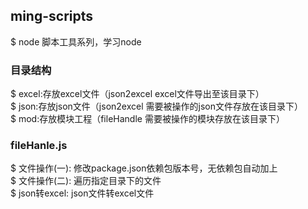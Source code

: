 ## ming-scripts
$ node 脚本工具系列，学习node  

### 目录结构  
$ excel:存放excel文件（json2excel excel文件导出至该目录下）  
$ json:存放json文件（json2excel 需要被操作的json文件存放在该目录下）  
$ mod:存放模块工程（fileHandle 需要被操作的模块存放在该目录下）  

### fileHanle.js
$ 文件操作(一): 修改package.json依赖包版本号，无依赖包自动加上  
$ 文件操作(二): 遍历指定目录下的文件  
$ json转excel: json文件转excel文件  
